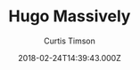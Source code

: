 ---
title: Hugo Massively
github: https://github.com/curtiscde/hugo-theme-massively
demo: https://hugo-theme-massively.netlify.com/
author: Curtis Timson
author_link: ""
thumbnail: themes/curtistimson-hugo-theme-massively.jpg
ssg:
  - Hugo
cms:
  - Markdown
date: 2018-02-24T14:39:43.000Z
description: Massively theme for Hugo static site generator
draft: true
publish_date: '2018-02-24T14:39:43Z'
update_date: '2022-06-25T10:54:15Z'
github_star: 114
github_fork: 121
---